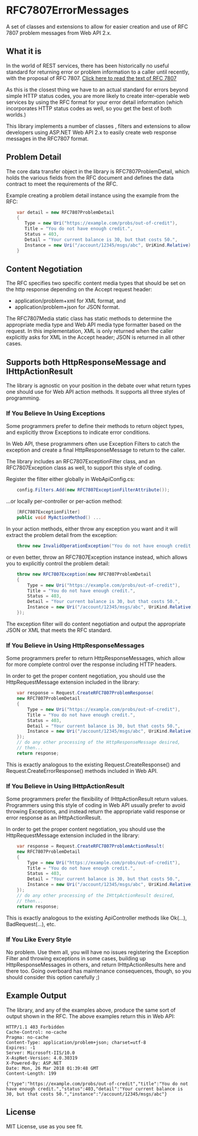 # RFC7807ErrorMessages
A set of classes and extensions to allow for easier creation and use of RFC 7807 problem messages from Web API 2.x.

## What it is
In the world of REST services, there has been historically no useful standard
for returning error or problem information to a caller until recently,
with the proposal of RFC 7807.
[Click here to read the text of RFC 7807](https://tools.ietf.org/html/rfc7807)

As this is the closest thing we have to an actual standard for errors
beyond simple HTTP status codes, you are more likely to create
inter-operable web services by using the RFC format for your error
detail information (which incorporates HTTP status codes as well, so
you get the best of both worlds.)

This library implements a number of classes , filters and extensions to allow
developers using ASP.NET Web API 2.x to easily create web response
messages in the RFC7807 format. 

## Problem Detail
The core data transfer object in the library is RFC7807ProblemDetail,
which holds the various fields from the RFC document and defines
the data contract to meet the requirements of the RFC.

Example creating a problem detail instance using the example
from the RFC:

```C#
    var detail = new RFC7807ProblemDetail
    {
       Type = new Uri("https://example.com/probs/out-of-credit"),
       Title = "You do not have enough credit.",
       Status = 403,
       Detail = "Your current balance is 30, but that costs 50.",
       Instance = new Uri("/account/12345/msgs/abc", UriKind.Relative)
    }
```

## Content Negotiation
The RFC specifies two specific content media types that should be
set on the http response depending on the Accept request header:

* application/problem+xml   for XML format, and
* application/problem+json  for JSON format.

The RFC7807Media static class has static methods to determine
the appropriate media type and Web API media type formatter 
based on the request.  In this implementation, XML is only 
returned when the caller explicitly asks for XML in the Accept
header; JSON is returned in all other cases.

## Supports both HttpResponseMessage and IHttpActionResult
The library is agnostic on your position in the debate over
what return types one should use for Web API action methods.
It supports all three styles of programming.

### If You Believe In Using Exceptions
Some programmers prefer to define their methods to return
object types, and explicitly throw Exceptions to indicate
error conditions.

In Web API, these programmers often use Exception Filters to
catch the exception and create a final HttpResponseMessage
to return to the caller.

The library includes an RFC7807ExceptionFilter class, and an
RFC7807Exception class as well, to support this style of coding.

Register the filter either globally in WebApiConfig.cs:

```C#
    config.Filters.Add(new RFC7807ExceptionFilterAttribute());
```
...or locally per-controller or per-action method:

```C#
    [RFC7807ExceptionFilter]
    public void MyActionMethod() ...
```

In your action methods, either throw any exception you want and 
it will extract the problem detail from the exception:

```C#
    throw new InvalidOperationException("You do not have enough credit.");
```

or even better, throw an RFC7807Exception instance instead, which allows 
you to explicitly control the problem detail:

```C#
    throw new RFC7807Exception(new RFC7807ProblemDetail
    {
        Type = new Uri("https://example.com/probs/out-of-credit"),
        Title = "You do not have enough credit.",
        Status = 403,
        Detail = "Your current balance is 30, but that costs 50.",
        Instance = new Uri("/account/12345/msgs/abc", UriKind.Relative)
    });
```

The exception filter will do content negotiation and output the 
appropriate JSON or XML that meets the RFC standard.

### If You Believe in Using HttpResponseMessages
Some programmers prefer to return HttpResponseMessages, which allow
for more complete control over the response including HTTP headers.

In order to get the proper content negotiation, you should use the
HttpRequestMessage extension included in the library:

```C#
    var response = Request.CreateRFC7807ProblemResponse(
	new RFC7807ProblemDetail
    {
        Type = new Uri("https://example.com/probs/out-of-credit"),
        Title = "You do not have enough credit.",
        Status = 403,
        Detail = "Your current balance is 30, but that costs 50.",
        Instance = new Uri("/account/12345/msgs/abc", UriKind.Relative)
    });
    // do any other processing of the HttpResponseMessage desired,
    // then...
    return response;
```

This is exactly analogous to the existing Request.CreateResponse()
and Request.CreateErrorResponse() methods included in Web API.

### If You Believe in Using IHttpActionResult
Some programmers prefer the flexibility of IHttpActionResult return
values.  Programmers using this style of coding in Web API usually prefer
to avoid throwing Exceptions, and instead return the appropriate
valid response or error response as an IHttpActionResult.

In order to get the proper content negotiation, you should use the
HttpRequestMessage extension included in the library:

```C#
    var response = Request.CreateRFC7807ProblemActionResult(
	new RFC7807ProblemDetail
    {
        Type = new Uri("https://example.com/probs/out-of-credit"),
        Title = "You do not have enough credit.",
        Status = 403,
        Detail = "Your current balance is 30, but that costs 50.",
        Instance = new Uri("/account/12345/msgs/abc", UriKind.Relative)
    });
    // do any other processing of the IHttpActionResult desired,
    // then...
    return response;
```

This is exactly analogous to the existing ApiController methods
like Ok(...), BadRequest(...), etc.


### If You Like Every Style
No problem. Use them all, you will have no issues registering the
Exception Filter and throwing exceptions in some cases, building
up HttpResponseMessages in others, and return IHttpActionResults 
here and there too.  Going overboard has maintenance consequences,
though, so you should consider this option carefully ;)

## Example Output
The library, and any of the examples above, produce the same sort of
output shown in the RFC.  The above examples return this in Web API:

	HTTP/1.1 403 Forbidden
	Cache-Control: no-cache
	Pragma: no-cache
	Content-Type: application/problem+json; charset=utf-8
	Expires: -1
	Server: Microsoft-IIS/10.0
	X-AspNet-Version: 4.0.30319
	X-Powered-By: ASP.NET
	Date: Mon, 26 Mar 2018 01:39:48 GMT
	Content-Length: 199

	{"type":"https://example.com/probs/out-of-credit","title":"You do not have enough credit.","status":403,"detail":"Your current balance is 30, but that costs 50.","instance":"/account/12345/msgs/abc"}

## License
MIT License, use as you see fit.


 
